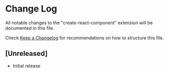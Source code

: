 # Change Log
All notable changes to the "create-react-component" extension will be documented in this file.

Check [Keep a Changelog](http://keepachangelog.com/) for recommendations on how to structure this file.

## [Unreleased]
- Initial release